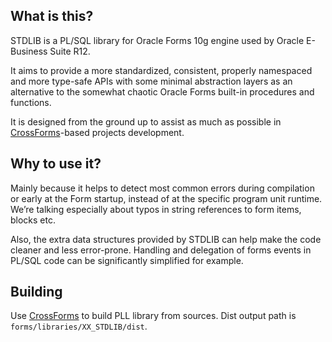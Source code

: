 ## What is this?

STDLIB is a PL/SQL library for Oracle Forms 10g engine used by Oracle E-Business Suite R12. 

It aims to provide a more standardized, consistent, properly namespaced and more type-safe APIs with some minimal abstraction layers as an alternative to the somewhat chaotic Oracle Forms built-in procedures and functions. 

It is designed from the ground up to assist as much as possible in [CrossForms](https://github.com/4O4/crossforms)-based projects development.

## Why to use it?

Mainly because it helps to detect most common errors during compilation or early at the Form startup, instead of at the specific program unit runtime. We’re talking especially about typos in string references to form items, blocks etc.

Also, the extra data structures provided by STDLIB can help make the code cleaner and less error-prone. Handling and delegation of forms events in PL/SQL code can be significantly simplified for example.

## Building

Use [CrossForms](https://github.com/4O4/crossforms) to build PLL library from sources. Dist output path is `forms/libraries/XX_STDLIB/dist`.